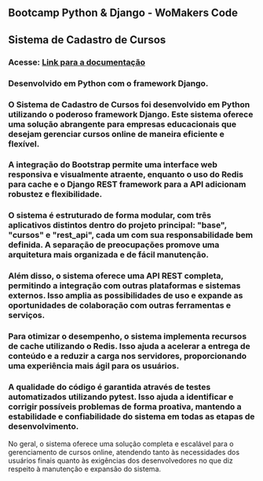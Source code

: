 ## Bootcamp Python & Django - WoMakers Code

## Sistema de Cadastro de Cursos
### Acesse: [Link para a documentação](https://github.com/luanaxcardoso/Cadastro_de_Cursos/blob/main/documentacao.md)

### Desenvolvido em Python com o framework Django.
 
### O Sistema de Cadastro de Cursos foi desenvolvido em Python utilizando o poderoso framework Django. Este sistema oferece uma solução abrangente para empresas educacionais que desejam gerenciar cursos online de maneira eficiente e flexível.

### A integração do Bootstrap permite uma interface web responsiva e visualmente atraente, enquanto o uso do Redis para cache e o Django REST framework para a API adicionam robustez e flexibilidade.

### O sistema é estruturado de forma modular, com três aplicativos distintos dentro do projeto principal: "base", "cursos" e "rest_api", cada um com sua responsabilidade bem definida. A separação de preocupações promove uma arquitetura mais organizada e de fácil manutenção.

### Além disso, o sistema oferece uma API REST completa, permitindo a integração com outras plataformas e sistemas externos. Isso amplia as possibilidades de uso e expande as oportunidades de colaboração com outras ferramentas e serviços.

### Para otimizar o desempenho, o sistema implementa recursos de cache utilizando o Redis. Isso ajuda a acelerar a entrega de conteúdo e a reduzir a carga nos servidores, proporcionando uma experiência mais ágil para os usuários.

### A qualidade do código é garantida através de testes automatizados utilizando pytest. Isso ajuda a identificar e corrigir possíveis problemas de forma proativa, mantendo a estabilidade e confiabilidade do sistema em todas as etapas de desenvolvimento.

No geral, o sistema oferece uma solução completa e escalável para o gerenciamento de cursos online, atendendo tanto às necessidades dos usuários finais quanto às exigências dos desenvolvedores no que diz respeito à manutenção e expansão do sistema.
